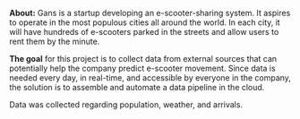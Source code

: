 **About:**
Gans is a startup developing an e-scooter-sharing system. It aspires to operate in the most populous cities all around the world. In each city, it will have hundreds of e-scooters parked in the streets and allow users to rent them by the minute. 

**The goal** for this project is to collect data from external sources that can potentially help the company predict e-scooter movement. Since data is needed every day, in real-time, and accessible by everyone in the company, the solution is to assemble and automate a data pipeline in the cloud.

Data was collected regarding population, weather, and arrivals.

